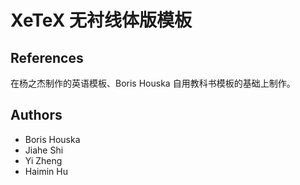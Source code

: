 XeTeX 无衬线体版模板
==================

References
----------

在杨之杰制作的英语模板、Boris Houska 自用教科书模板的基础上制作。

Authors
-------

* Boris Houska
* Jiahe Shi
* Yi Zheng
* Haimin Hu
